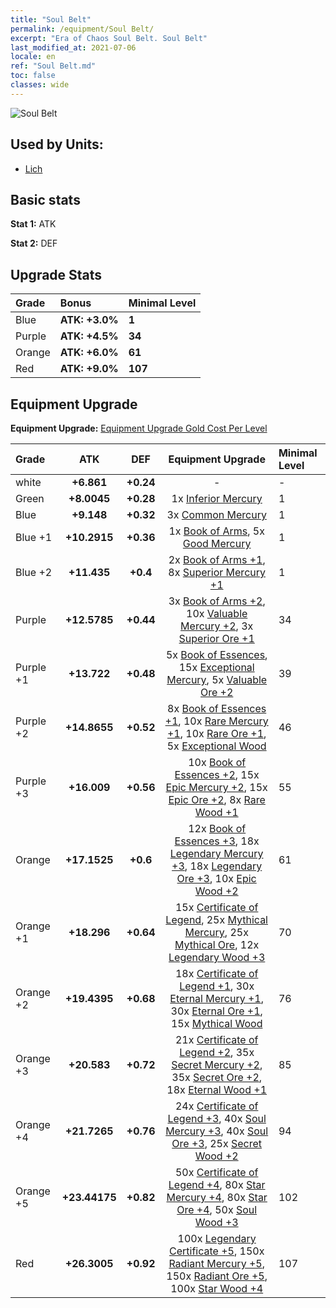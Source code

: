 ```yaml
---
title: "Soul Belt"
permalink: /equipment/Soul Belt/
excerpt: "Era of Chaos Soul Belt. Soul Belt"
last_modified_at: 2021-07-06
locale: en
ref: "Soul Belt.md"
toc: false
classes: wide
---
```


  ![Soul Belt](/images/e/e_3053.png)

## Used by Units:

* [Lich](/units/Lich/) 


## Basic stats
 **Stat 1:** ATK

 **Stat 2:** DEF

## Upgrade Stats

  |     Grade    |   Bonus | Minimal Level | 
  |:-------------|:--------|:--------------| 
  | Blue | **ATK: +3.0%** | **1** | 
  | Purple | **ATK: +4.5%** | **34** | 
  | Orange | **ATK: +6.0%** | **61** | 
  | Red | **ATK: +9.0%** | **107** | 


## Equipment Upgrade
 **Equipment Upgrade:** [Equipment Upgrade Gold Cost Per Level](/equipment/EquipmentUpgradeCostPerLevel/) 

  |          Grade      | ATK | DEF | Equipment Upgrade | Minimal Level |
  |:--------------------|:---------:|:---------:|:----------------:|:--------------|
  | white | **+6.861** | **+0.24** | - | - |
  | Green | **+8.0045** | **+0.28** | 1x [Inferior Mercury](/Items/mat_2/) | 1 |
  | Blue | **+9.148** | **+0.32** | 3x [Common Mercury](/Items/mat_8/) | 1 |
  | Blue +1 | **+10.2915** | **+0.36** | 1x [Book of Arms](/Items/mat_18/), 5x [Good Mercury](/Items/mat_14/) | 1 |
  | Blue +2 | **+11.435** | **+0.4** | 2x [Book of Arms +1](/Items/mat_25/), 8x [Superior Mercury +1](/Items/mat_21/) | 1 |
  | Purple | **+12.5785** | **+0.44** | 3x [Book of Arms +2](/Items/mat_32/), 10x [Valuable Mercury +2](/Items/mat_28/), 3x [Superior Ore +1](/Items/mat_19/) | 34 |
  | Purple +1 | **+13.722** | **+0.48** | 5x [Book of Essences](/Items/mat_39/), 15x [Exceptional Mercury](/Items/mat_35/), 5x [Valuable Ore +2](/Items/mat_26/) | 39 |
  | Purple +2 | **+14.8655** | **+0.52** | 8x [Book of Essences +1](/Items/mat_46/), 10x [Rare Mercury +1](/Items/mat_42/), 10x [Rare Ore +1](/Items/mat_40/), 5x [Exceptional Wood](/Items/mat_34/) | 46 |
  | Purple +3 | **+16.009** | **+0.56** | 10x [Book of Essences +2](/Items/mat_53/), 15x [Epic Mercury +2](/Items/mat_49/), 15x [Epic Ore +2](/Items/mat_47/), 8x [Rare Wood +1](/Items/mat_41/) | 55 |
  | Orange | **+17.1525** | **+0.6** | 12x [Book of Essences +3](/Items/mat_60/), 18x [Legendary Mercury +3](/Items/mat_56/), 18x [Legendary Ore +3](/Items/mat_54/), 10x [Epic Wood +2](/Items/mat_48/) | 61 |
  | Orange +1 | **+18.296** | **+0.64** | 15x [Certificate of Legend](/Items/mat_67/), 25x [Mythical Mercury](/Items/mat_63/), 25x [Mythical Ore](/Items/mat_61/), 12x [Legendary Wood +3](/Items/mat_55/) | 70 |
  | Orange +2 | **+19.4395** | **+0.68** | 18x [Certificate of Legend +1](/Items/mat_74/), 30x [Eternal Mercury +1](/Items/mat_70/), 30x [Eternal Ore +1](/Items/mat_68/), 15x [Mythical Wood](/Items/mat_62/) | 76 |
  | Orange +3 | **+20.583** | **+0.72** | 21x [Certificate of Legend +2](/Items/mat_81/), 35x [Secret Mercury +2](/Items/mat_77/), 35x [Secret Ore +2](/Items/mat_75/), 18x [Eternal Wood +1](/Items/mat_69/) | 85 |
  | Orange +4 | **+21.7265** | **+0.76** | 24x [Certificate of Legend +3](/Items/mat_88/), 40x [Soul Mercury +3](/Items/mat_84/), 40x [Soul Ore +3](/Items/mat_82/), 25x [Secret Wood +2](/Items/mat_76/) | 94 |
  | Orange +5 | **+23.44175** | **+0.82** | 50x [Certificate of Legend +4](/Items/mat_95/), 80x [Star Mercury +4](/Items/mat_91/), 80x [Star Ore +4](/Items/mat_89/), 50x [Soul Wood +3](/Items/mat_83/) | 102 |
  | Red | **+26.3005** | **+0.92** | 100x [Legendary Certificate +5](/Items/mat_102/), 150x [Radiant Mercury +5](/Items/mat_98/), 150x [Radiant Ore +5](/Items/mat_96/), 100x [Star Wood +4](/Items/mat_90/) | 107 |

